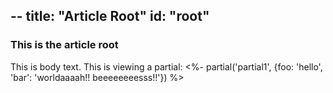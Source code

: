 --
title: "Article Root"
id: "root"
--
### This is the article root

This is body text. This is viewing a partial: <%- partial('partial1', {foo: 'hello', 'bar': 'worldaaaah!! beeeeeeeesss!!'}) %>